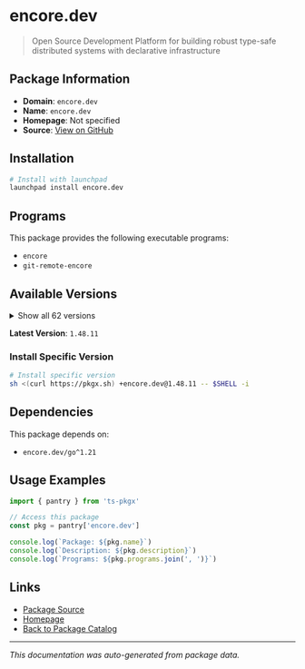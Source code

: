 # encore.dev

> Open Source Development Platform for building robust type-safe distributed systems with declarative infrastructure

## Package Information

- **Domain**: `encore.dev`
- **Name**: `encore.dev`
- **Homepage**: Not specified
- **Source**: [View on GitHub](https://github.com/pkgxdev/pantry/tree/main/projects/encore.dev/package.yml)

## Installation

```bash
# Install with launchpad
launchpad install encore.dev
```

## Programs

This package provides the following executable programs:

- `encore`
- `git-remote-encore`

## Available Versions

<details>
<summary>Show all 62 versions</summary>

- `1.48.11`, `1.48.10`, `1.48.9`, `1.48.8`, `1.48.7`
- `1.48.6`, `1.48.5`, `1.48.4`, `1.48.3`, `1.48.2`
- `1.48.0`, `1.47.0`, `1.46.22`, `1.46.21`, `1.46.20`
- `1.46.19`, `1.46.18`, `1.46.17`, `1.46.16`, `1.46.15`
- `1.46.14`, `1.46.13`, `1.46.12`, `1.46.11`, `1.46.10`
- `1.46.9`, `1.46.8`, `1.46.7`, `1.46.6`, `1.46.5`
- `1.46.4`, `1.46.2`, `1.46.1`, `1.46.0`, `1.45.6`
- `1.45.1`, `1.44.9`, `1.44.4`, `1.44.0`, `1.43.9`
- `1.43.7`, `1.43.3`, `1.42.3`, `1.42.1`, `1.41.9`
- `1.41.7`, `1.41.4`, `1.41.3`, `1.41.1`, `1.40.0`
- `1.39.0`, `1.38.0`, `1.37.0`, `1.35.3`, `1.34.7`
- `1.31.0`, `1.30.0`, `1.29.2`, `1.28.0`, `1.27.0`
- `1.26.0`, `1.25.0`

</details>

**Latest Version**: `1.48.11`

### Install Specific Version

```bash
# Install specific version
sh <(curl https://pkgx.sh) +encore.dev@1.48.11 -- $SHELL -i
```

## Dependencies

This package depends on:

- `encore.dev/go^1.21`

## Usage Examples

```typescript
import { pantry } from 'ts-pkgx'

// Access this package
const pkg = pantry['encore.dev']

console.log(`Package: ${pkg.name}`)
console.log(`Description: ${pkg.description}`)
console.log(`Programs: ${pkg.programs.join(', ')}`)
```

## Links

- [Package Source](https://github.com/pkgxdev/pantry/tree/main/projects/encore.dev/package.yml)
- [Homepage](#)
- [Back to Package Catalog](../../package-catalog.md)

---

*This documentation was auto-generated from package data.*
